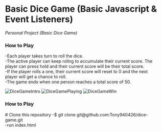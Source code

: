 # Basic Dice Game (Basic Javascript & Event Listeners)
<i>Personal Project (Basic Dice Game)</i>
<h3>How to Play</h3>
-Each player takes turn to roll the dice.
<br>
-The active player can keep rollng to accumulate their current score. The player can press hold and their current score will be their total score.
<br>
-If the player rolls a one, their current score will reset to 0 and the next player will get a chance to roll.
<br>
-The game ends when one person reaches a total score of 50. 
<br>

![DiceGameIntro](https://user-images.githubusercontent.com/106459977/195223929-b8b9a988-af0b-41a0-ab64-626ddec68e16.PNG)
![DiceGamePlaying](https://user-images.githubusercontent.com/106459977/195223938-3e2e1d68-2aad-4aac-b41d-db8b09a3c0e9.PNG)
![DiceGameWin](https://user-images.githubusercontent.com/106459977/195223946-411040fe-2c45-496f-a4f8-f426c2a7638d.PNG)


<h3>How to Play</h3>
# Clone this repository
-$ git clone git@github.com:Tony940426/dice-game.git
<br>
-run index.html
